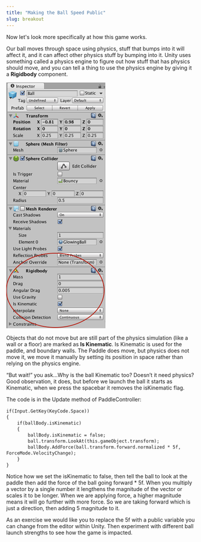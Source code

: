 ```yaml
---
title: "Making the Ball Speed Public"
slug: breakout
---
```


Now let's look more specifically at how this game works.

Our ball moves through space using physics, stuff that bumps into it will affect it, and it can affect other physics stuff by bumping into it. Unity uses something called a physics engine to figure out how stuff that has physics should move, and you can tell a thing to use the physics engine by giving it a **Rigidbody** component.

![The ball has a Rigidbody component because it uses physics](assets/rigidbody.png)

Objects that do not move but are still part of the physics simulation (like a wall or a floor) are marked as **Is Kinematic**. Is Kinematic is used for the paddle, and boundary walls. The Paddle does move, but physics does not move it, we move it manually by setting its position in space rather than relying on the physics engine.

“But wait!” you ask…Why is the ball Kinematic too? Doesn’t it need
physics? Good observation, it does, but before we launch the ball it
starts as Kinematic, when we press the spacebar it removes the
isKinematic flag.

The code is in the Update method of PaddleController:

```
if(Input.GetKey(KeyCode.Space))
{
	if(ballBody.isKinematic)
	{
		ballBody.isKinematic = false;
		ball.transform.LookAt(this.gameObject.transform);
		ballBody.AddForce(ball.transform.forward.normalized * 5f, ForceMode.VelocityChange);
	}
}
```

Notice how we set the isKinematic to false, then tell the ball to look at the paddle then add the force of the ball going forward \* 5f. When you multiply a vector by a single number it lengthens the magnitude of the vector or scales it to be longer. When we are applying force, a higher magnitude means it will go further with more force. So we are taking forward which is just a direction, then adding 5 magnitude to it.

As an exercise we would like you to replace the 5f with a public
variable you can change from the editor within Unity. Then experiment
with different ball launch strengths to see how the game is impacted.
